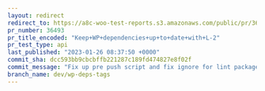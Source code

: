 ```yaml
---
layout: redirect
redirect_to: https://a8c-woo-test-reports.s3.amazonaws.com/public/pr/36493/api/index.html
pr_number: 36493
pr_title_encoded: "Keep+WP+dependencies+up+to+date+with+L-2"
pr_test_type: api
last_published: "2023-01-26 08:37:50 +0000"
commit_sha: dcc593bb9cbcbffb221287c189fd474827e8f02f
commit_message: "Fix up pre push script and fix ignore for lint package"
branch_name: dev/wp-deps-tags
---
```

